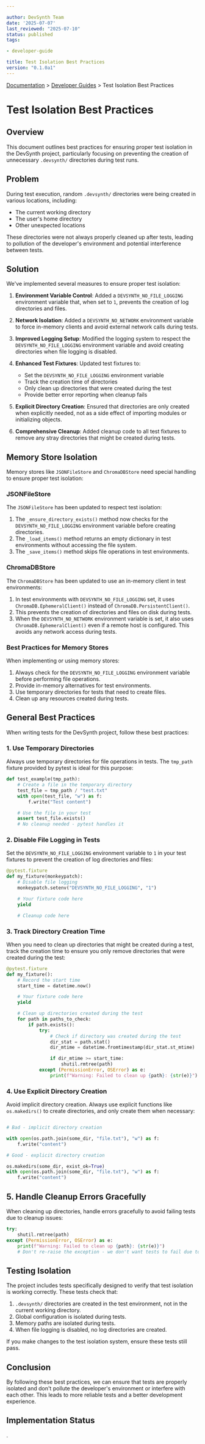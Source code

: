 ```yaml
---

author: DevSynth Team
date: '2025-07-07'
last_reviewed: "2025-07-10"
status: published
tags:

- developer-guide

title: Test Isolation Best Practices
version: "0.1.0a1"
---
```

<div class="breadcrumbs">
<a href="../index.md">Documentation</a> &gt; <a href="index.md">Developer Guides</a> &gt; Test Isolation Best Practices
</div>

# Test Isolation Best Practices

## Overview

This document outlines best practices for ensuring proper test isolation in the DevSynth project, particularly focusing on preventing the creation of unnecessary `.devsynth/` directories during test runs.

## Problem

During test execution, random `.devsynth/` directories were being created in various locations, including:

- The current working directory
- The user's home directory
- Other unexpected locations


These directories were not always properly cleaned up after tests, leading to pollution of the developer's environment and potential interference between tests.

## Solution

We've implemented several measures to ensure proper test isolation:

1. **Environment Variable Control**: Added a `DEVSYNTH_NO_FILE_LOGGING` environment variable that, when set to `1`, prevents the creation of log directories and files.
2. **Network Isolation**: Added a `DEVSYNTH_NO_NETWORK` environment variable to force in-memory clients and avoid external network calls during tests.
3. **Improved Logging Setup**: Modified the logging system to respect the `DEVSYNTH_NO_FILE_LOGGING` environment variable and avoid creating directories when file logging is disabled.
4. **Enhanced Test Fixtures**: Updated test fixtures to:
   - Set the `DEVSYNTH_NO_FILE_LOGGING` environment variable
   - Track the creation time of directories
   - Only clean up directories that were created during the test
   - Provide better error reporting when cleanup fails

5. **Explicit Directory Creation**: Ensured that directories are only created when explicitly needed, not as a side effect of importing modules or initializing objects.
6. **Comprehensive Cleanup**: Added cleanup code to all test fixtures to remove any stray directories that might be created during tests.


## Memory Store Isolation

Memory stores like `JSONFileStore` and `ChromaDBStore` need special handling to ensure proper test isolation:

### JSONFileStore

The `JSONFileStore` has been updated to respect test isolation:

1. The `_ensure_directory_exists()` method now checks for the `DEVSYNTH_NO_FILE_LOGGING` environment variable before creating directories.
2. The `_load_items()` method returns an empty dictionary in test environments without accessing the file system.
3. The `_save_items()` method skips file operations in test environments.


### ChromaDBStore

The `ChromaDBStore` has been updated to use an in-memory client in test environments:

1. In test environments with `DEVSYNTH_NO_FILE_LOGGING` set, it uses `ChromaDB.EphemeralClient()` instead of `ChromaDB.PersistentClient()`.
2. This prevents the creation of directories and files on disk during tests.
3. When the `DEVSYNTH_NO_NETWORK` environment variable is set, it also uses
   `ChromaDB.EphemeralClient()` even if a remote host is configured. This
   avoids any network access during tests.


### Best Practices for Memory Stores

When implementing or using memory stores:

1. Always check for the `DEVSYNTH_NO_FILE_LOGGING` environment variable before performing file operations.
2. Provide in-memory alternatives for test environments.
3. Use temporary directories for tests that need to create files.
4. Clean up any resources created during tests.


## General Best Practices

When writing tests for the DevSynth project, follow these best practices:

### 1. Use Temporary Directories

Always use temporary directories for file operations in tests. The `tmp_path` fixture provided by pytest is ideal for this purpose:

```python
def test_example(tmp_path):
    # Create a file in the temporary directory
    test_file = tmp_path / "test.txt"
    with open(test_file, "w") as f:
        f.write("Test content")

    # Use the file in your test
    assert test_file.exists()
    # No cleanup needed - pytest handles it
```

### 2. Disable File Logging in Tests

Set the `DEVSYNTH_NO_FILE_LOGGING` environment variable to `1` in your test fixtures to prevent the creation of log directories and files:

```python
@pytest.fixture
def my_fixture(monkeypatch):
    # Disable file logging
    monkeypatch.setenv("DEVSYNTH_NO_FILE_LOGGING", "1")

    # Your fixture code here
    yield

    # Cleanup code here
```

### 3. Track Directory Creation Time

When you need to clean up directories that might be created during a test, track the creation time to ensure you only remove directories that were created during the test:

```python
@pytest.fixture
def my_fixture():
    # Record the start time
    start_time = datetime.now()

    # Your fixture code here
    yield

    # Clean up directories created during the test
    for path in paths_to_check:
        if path.exists():
            try:
                # Check if directory was created during the test
                dir_stat = path.stat()
                dir_mtime = datetime.fromtimestamp(dir_stat.st_mtime)

                if dir_mtime >= start_time:
                    shutil.rmtree(path)
            except (PermissionError, OSError) as e:
                print(f"Warning: Failed to clean up {path}: {str(e)}")
```

### 4. Use Explicit Directory Creation

Avoid implicit directory creation. Always use explicit functions like `os.makedirs()` to create directories, and only create them when necessary:

```python

# Bad - implicit directory creation

with open(os.path.join(some_dir, "file.txt"), "w") as f:
    f.write("content")

# Good - explicit directory creation

os.makedirs(some_dir, exist_ok=True)
with open(os.path.join(some_dir, "file.txt"), "w") as f:
    f.write("content")
```

## 5. Handle Cleanup Errors Gracefully

When cleaning up directories, handle errors gracefully to avoid failing tests due to cleanup issues:

```python
try:
    shutil.rmtree(path)
except (PermissionError, OSError) as e:
    print(f"Warning: Failed to clean up {path}: {str(e)}")
    # Don't re-raise the exception - we don't want tests to fail due to cleanup issues
```

## Testing Isolation

The project includes tests specifically designed to verify that test isolation is working correctly. These tests check that:

1. `.devsynth/` directories are created in the test environment, not in the current working directory.
2. Global configuration is isolated during tests.
3. Memory paths are isolated during tests.
4. When file logging is disabled, no log directories are created.


If you make changes to the test isolation system, ensure these tests still pass.

## Conclusion

By following these best practices, we can ensure that tests are properly isolated and don't pollute the developer's environment or interfere with each other. This leads to more reliable tests and a better development experience.
## Implementation Status

.
